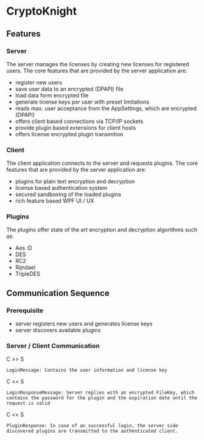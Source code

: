 # CryptoKnight


## Features

### Server

The server manages the licenses by creating new licenses for registered users.
The core features that are provided by the server application are:
* register new users
* save user data to an encrypted (DPAPI) file
* load data form encrypted file
* generate license keys per user with preset limitations
* reads max. user acceptance from the AppSettings, which are encrypted (DPAPI)
* offers client based connections via TCP/IP sockets
* provide plugin based extensions for client hosts
* offers license encrypted plugin transmition

### Client

The client application connects to the server and requests plugins.
The core features that are provided by the server application are:
* plugins for plain text encryption and decryption
* license based authentication system
* secured sandboxing of the loaded plugins
* rich feature based WPF UI / UX

### Plugins

The plugins offer state of the art encryption and decryption algorithms such as:
* Aes :D
* DES 
* RC2
* Rijndael
* TripleDES

## Communication Sequence

### Prerequisite

* server registers new users and generates license keys
* server discovers available plugins

### Server / Client Communication
C >> S
```
LoginMessage: Contains the user information and license key
```
C << S
```
LoginResponseMessage: Server replies with an encrypted FileKey, which contains the password for the plugin and the expiration date until the request is valid
```
C << S
```
PluginResponse: In case of an successful login, the server side discovered plugins are transmitted to the authenticated client.
```

